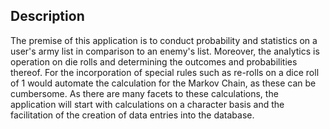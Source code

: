 ## Description
The premise of this application is to conduct probability and statistics on a user's army list in comparison to an enemy's list. Moreover, the analytics is operation on die rolls and determining the outcomes and probabilities thereof. For the incorporation of special rules such as re-rolls on a dice roll of 1 would automate the calculation for the Markov Chain, as these can be cumbersome. As there are many facets to these calculations, the application will start with calculations on a character basis and the facilitation of the creation of data entries into the database.